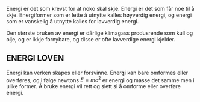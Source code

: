 Energi er det som krevst for at noko skal skje.
Energi er det som får noe til å skje. Energiformer som er lette å utnytte kalles høyverdig energi, og energi som er vanskelig å utnytte kalles for lavverdig energi.


Den største bruken av energi er dårlige klimagass produsrende som kull og olje, og er ikkje fornybare, og disse er ofte lavverdige energi kjelder.

## ENERGI LOVEN
Energi kan verken skapes eller forsvinne. Energi kan bare omformes  eller overføres, og i følge newtons $E=mc^2$ er energi og masse det samme men i ulike former. Å bruke energi vil rett og slett si å omforme eller overføre energi.
